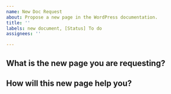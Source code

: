 ```yaml
---
name: New Doc Request
about: Propose a new page in the WordPress documentation.
title: ''
labels: new document, [Status] To do
assignees: ''

---
```


## What is the new page you are requesting?
<!--
Please describe the new page that you are requesting.
-->

## How will this new page help you?
<!--
Please describe how this page will help you. 
-->
